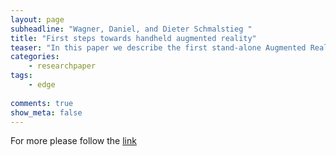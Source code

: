 ```yaml
---
layout: page
subheadline: "Wagner, Daniel, and Dieter Schmalstieg "
title: "First steps towards handheld augmented reality"
teaser: "In this paper we describe the first stand-alone Augmented Reality (AR) system with self-tracking running on an unmodified personal digital assistant (PDA) with a commercial camera. The project exploits the ready availability of consumer devices with a minimal need for infrastructure. The application provides the user with a three-dimensional augmented view of the environment. Our system achieves good overlay registration accuracy by using a popular marker-based tracking toolkit (ARToolKit), which runs directly on the PDA. We introduce an optional client/server architecture that is based on wireless networking and is able to dynamically and transparently offload the tracking task in order to provide better performance in select areas. The hardware/software framework is modular and can be easily combined with many elements of an existing AR framework. As a demonstration of the effectiveness, we present a 3D navigation application that guides a user through an unknown building to a chosen location."
categories:
    - researchpaper  
tags:
    - edge
      
comments: true
show_meta: false
---
```




For more please follow the [link](http://www.computer.org/csdl/proceedings/iswc/2003/2034/00/20340127-abs.html)